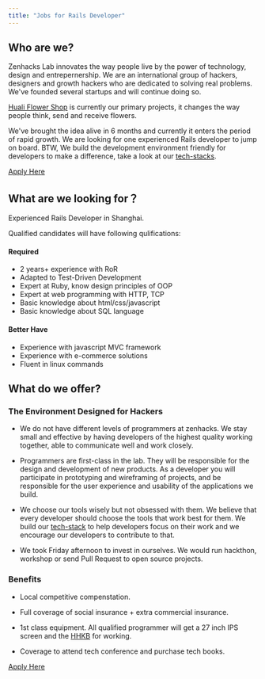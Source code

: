 ```yaml
---
title: "Jobs for Rails Developer"
---
```


## Who are we?
Zenhacks Lab innovates the way people live by the power of technology, design and entrepernership. We are an international group of hackers, designers and growth hackers who are dedicated to solving real problems. We've founded several startups and will continue doing so.

[Huali Flower Shop](http://hua.li) is currently our primary projects, it changes the way people think, send and receive flowers. 

We've brought the idea alive in 6 months and currently it enters the period of rapid growth. We are looking for one experienced Rails developer to jump on board. BTW, We build the development environment friendly for developers to make a difference, take a look at our [tech-stacks][tech-stack-article].

[Apply Here](/dev_apply.html)

## What are we looking for？
Experienced Rails Developer in Shanghai.

Qualified candidates will have following qulifications:

#### Required
- 2 years+ experience with RoR
- Adapted to Test-Driven Development
- Expert at Ruby, know design principles of OOP
- Expert at web programming with HTTP, TCP
- Basic knowledge about html/css/javascript
- Basic knowledge about SQL language

#### Better Have
- Experience with javascript MVC framework
- Experience with e-commerce solutions
- Fluent in linux commands

## What do we offer?

### The Environment Designed for Hackers
  - We do not have different levels of programmers at zenhacks. We stay small and effective by having developers of the highest quality working together, able to communicate well and work closely.

  - Programmers are first-class in the lab. They will be responsible for the design and development of new products. As a developer you will participate in prototyping and wireframing of projects, and be responsible for the user experience and usability of the applications we build.

  - We choose our tools wisely but not obsessed with them. We believe that every developer should choose the tools that work best for them.  We build our [tech-stack][tech-stack-article] to help developers focus on their work and we encourage our developers to contribute to that.

  - We took Friday afternoon to invest in ourselves. We would run hackthon, workshop or send Pull Request to open source projects.

### Benefits
  - Local competitive compenstation.

  - Full coverage of social insurance + extra commercial insurance.

  - 1st class equipment. All qualified programmer will get a 27 inch IPS screen and the [HHKB](http://www.elitekeyboards.com/products.php?pid=pdkb400w) for working.

  - Coverage to attend tech conference and purchase tech books.

[Apply Here](/dev_apply.html)

[tech-stack-article]: /tech-stack.html
